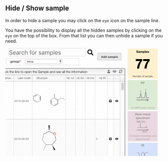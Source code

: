## Hide / Show sample

In order to hide a sample you may click on the `eye` icon on the sample line.

You have the possibility to display all the hidden samples by clicking on the `eye` on the
top of the box. From that list you can then unhide a sample if you need.

<img src="hidden.gif">
